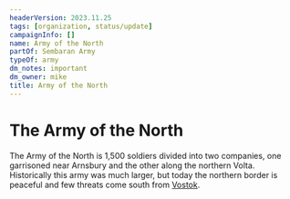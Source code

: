 ```yaml
---
headerVersion: 2023.11.25
tags: [organization, status/update]
campaignInfo: []
name: Army of the North
partOf: Sembaran Army
typeOf: army
dm_notes: important
dm_owner: mike
title: Army of the North
---
```

# The Army of the North

The Army of the North is 1,500 soldiers divided into two companies, one garrisoned near Arnsbury and the other along the northern Volta. Historically this army was much larger, but today the northern border is peaceful and few threats come south from [Vostok](<../../gazetteer/western-green-sea/vostok/vostok.md>).



